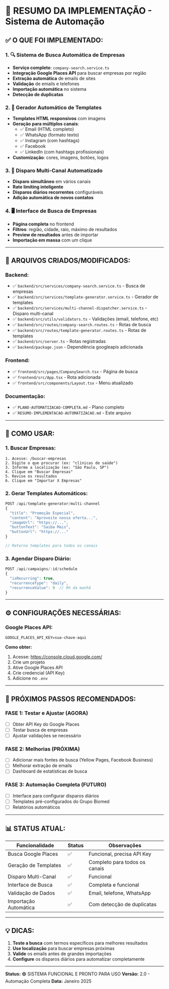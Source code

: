 # 🎉 RESUMO DA IMPLEMENTAÇÃO - Sistema de Automação

## ✅ O QUE FOI IMPLEMENTADO:

### 1. 🔍 **Sistema de Busca Automática de Empresas**
- **Serviço completo**: `company-search.service.ts`
- **Integração Google Places API** para buscar empresas por região
- **Extração automática** de emails de sites
- **Validação** de emails e telefones
- **Importação automática** no sistema
- **Detecção de duplicatas**

### 2. 🎨 **Gerador Automático de Templates**
- **Templates HTML responsivos** com imagens
- **Geração para múltiplos canais**:
  - ✅ Email (HTML completo)
  - ✅ WhatsApp (formato texto)
  - ✅ Instagram (com hashtags)
  - ✅ Facebook
  - ✅ LinkedIn (com hashtags profissionais)
- **Customização**: cores, imagens, botões, logos

### 3. 📡 **Disparo Multi-Canal Automatizado**
- **Disparo simultâneo** em vários canais
- **Rate limiting inteligente**
- **Disparos diários recorrentes** configuráveis
- **Adição automática de novos contatos**

### 4. 🖥️ **Interface de Busca de Empresas**
- **Página completa** no frontend
- **Filtros**: região, cidade, raio, máximo de resultados
- **Preview de resultados** antes de importar
- **Importação em massa** com um clique

---

## 📁 ARQUIVOS CRIADOS/MODIFICADOS:

### Backend:
- ✅ `backend/src/services/company-search.service.ts` - Busca de empresas
- ✅ `backend/src/services/template-generator.service.ts` - Gerador de templates
- ✅ `backend/src/services/multi-channel-dispatcher.service.ts` - Disparo multi-canal
- ✅ `backend/src/utils/validators.ts` - Validações (email, telefone, etc)
- ✅ `backend/src/routes/company-search.routes.ts` - Rotas de busca
- ✅ `backend/src/routes/template-generator.routes.ts` - Rotas de templates
- ✅ `backend/src/server.ts` - Rotas registradas
- ✅ `backend/package.json` - Dependência googleapis adicionada

### Frontend:
- ✅ `frontend/src/pages/CompanySearch.tsx` - Página de busca
- ✅ `frontend/src/App.tsx` - Rota adicionada
- ✅ `frontend/src/components/Layout.tsx` - Menu atualizado

### Documentação:
- ✅ `PLANO-AUTOMATIZACAO-COMPLETA.md` - Plano completo
- ✅ `RESUMO-IMPLEMENTACAO-AUTOMATIZACAO.md` - Este arquivo

---

## 🚀 COMO USAR:

### 1. Buscar Empresas:
```
1. Acesse: /buscar-empresas
2. Digite o que procurar (ex: "clínicas de saúde")
3. Informe a localização (ex: "São Paulo, SP")
4. Clique em "Buscar Empresas"
5. Revise os resultados
6. Clique em "Importar X Empresas"
```

### 2. Gerar Templates Automáticos:
```javascript
POST /api/template-generator/multi-channel
{
  "title": "Promoção Especial",
  "content": "Aproveite nossa oferta...",
  "imageUrl": "https://...",
  "buttonText": "Saiba Mais",
  "buttonUrl": "https://..."
}

// Retorna templates para todos os canais
```

### 3. Agendar Disparo Diário:
```javascript
POST /api/campaigns/:id/schedule
{
  "isRecurring": true,
  "recurrenceType": "daily",
  "recurrenceValue": 9  // 9h da manhã
}
```

---

## ⚙️ CONFIGURAÇÕES NECESSÁRIAS:

### Google Places API:
```env
GOOGLE_PLACES_API_KEY=sua-chave-aqui
```

**Como obter:**
1. Acesse: https://console.cloud.google.com/
2. Crie um projeto
3. Ative Google Places API
4. Crie credencial (API Key)
5. Adicione no `.env`

---

## 🎯 PRÓXIMOS PASSOS RECOMENDADOS:

### FASE 1: Testar e Ajustar (AGORA)
- [ ] Obter API Key do Google Places
- [ ] Testar busca de empresas
- [ ] Ajustar validações se necessário

### FASE 2: Melhorias (PRÓXIMA)
- [ ] Adicionar mais fontes de busca (Yellow Pages, Facebook Business)
- [ ] Melhorar extração de emails
- [ ] Dashboard de estatísticas de busca

### FASE 3: Automação Completa (FUTURO)
- [ ] Interface para configurar disparos diários
- [ ] Templates pré-configurados do Grupo Biomed
- [ ] Relatórios automáticos

---

## 📊 STATUS ATUAL:

| Funcionalidade | Status | Observações |
|---------------|--------|-------------|
| Busca Google Places | ✅ | Funcional, precisa API Key |
| Geração de Templates | ✅ | Completo para todos os canais |
| Disparo Multi-Canal | ✅ | Funcional |
| Interface de Busca | ✅ | Completa e funcional |
| Validação de Dados | ✅ | Email, telefone, WhatsApp |
| Importação Automática | ✅ | Com detecção de duplicatas |

---

## 💡 DICAS:

1. **Teste a busca** com termos específicos para melhores resultados
2. **Use localização** para buscar empresas próximas
3. **Valide** os emails antes de grandes importações
4. **Configure** os disparos diários para automatizar completamente

---

**Status:** 🟢 SISTEMA FUNCIONAL E PRONTO PARA USO
**Versão:** 2.0 - Automação Completa
**Data:** Janeiro 2025


